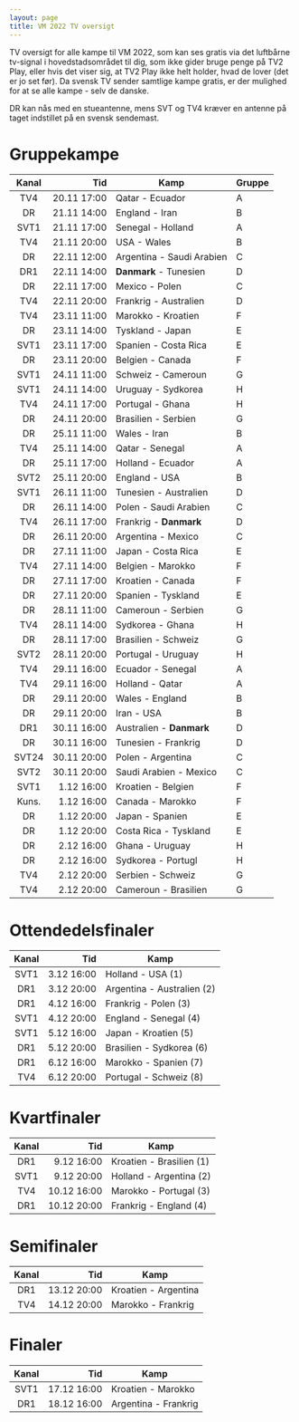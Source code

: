 ```yaml
---
layout: page
title: VM 2022 TV oversigt
---
```


TV oversigt for alle kampe til VM 2022, som kan ses gratis via det luftbårne tv-signal i hovedstadsområdet til dig, som ikke gider bruge penge på TV2 Play, eller hvis det viser sig, at TV2 Play ikke helt holder, hvad de lover (det er jo set før). Da svensk TV sender samtlige kampe gratis, er der mulighed for at se alle kampe - selv de danske.

DR kan nås med en stueantenne, mens SVT og TV4 kræver en antenne på taget indstillet på en svensk sendemast.

# Gruppekampe

| Kanal | Tid         | Kamp                      | Gruppe |
|:-----:|------------:|---------------------------|--------|
| TV4   | 20.11 17:00 | Qatar - Ecuador           | A
| DR    | 21.11 14:00 | England - Iran            | B
| SVT1  | 21.11 17:00 | Senegal - Holland         | A
| TV4   | 21.11 20:00 | USA - Wales               | B
| DR    | 22.11 12:00 | Argentina - Saudi Arabien | C
| DR1   | 22.11 14:00 | **Danmark** - Tunesien    | D
| DR    | 22.11 17:00 | Mexico - Polen            | C
| TV4   | 22.11 20:00 | Frankrig - Australien     | D
| TV4   | 23.11 11:00 | Marokko - Kroatien        | F
| DR    | 23.11 14:00 | Tyskland - Japan          | E
| SVT1  | 23.11 17:00 | Spanien - Costa Rica      | E
| DR    | 23.11 20:00 | Belgien - Canada          | F
| SVT1  | 24.11 11:00 | Schweiz - Cameroun        | G
| SVT1  | 24.11 14:00 | Uruguay - Sydkorea        | H
| TV4   | 24.11 17:00 | Portugal - Ghana          | H
| DR    | 24.11 20:00 | Brasilien - Serbien       | G
| DR    | 25.11 11:00 | Wales - Iran              | B
| TV4   | 25.11 14:00 | Qatar - Senegal           | A
| DR    | 25.11 17:00 | Holland - Ecuador         | A
| SVT2  | 25.11 20:00 | England - USA             | B
| SVT1  | 26.11 11:00 | Tunesien - Australien     | D
| DR    | 26.11 14:00 | Polen - Saudi Arabien     | C
| TV4   | 26.11 17:00 | Frankrig - **Danmark**    | D
| DR    | 26.11 20:00 | Argentina - Mexico        | C
| DR    | 27.11 11:00 | Japan - Costa Rica        | E
| TV4   | 27.11 14:00 | Belgien - Marokko         | F
| DR    | 27.11 17:00 | Kroatien - Canada         | F
| DR    | 27.11 20:00 | Spanien - Tyskland        | E
| DR    | 28.11 11:00 | Cameroun - Serbien        | G
| TV4   | 28.11 14:00 | Sydkorea - Ghana          | H
| DR    | 28.11 17:00 | Brasilien - Schweiz       | G
| SVT2  | 28.11 20:00 | Portugal - Uruguay        | H
| TV4   | 29.11 16:00 | Ecuador - Senegal         | A
| TV4   | 29.11 16:00 | Holland - Qatar           | A
| DR    | 29.11 20:00 | Wales - England           | B
| DR    | 29.11 20:00 | Iran - USA                | B
| DR1   | 30.11 16:00 | Australien - **Danmark**  | D
| DR    | 30.11 16:00 | Tunesien - Frankrig       | D
| SVT24 | 30.11 20:00 | Polen - Argentina         | C
| SVT2  | 30.11 20:00 | Saudi Arabien - Mexico    | C
| SVT1  |  1.12 16:00 | Kroatien - Belgien        | F
| Kuns. |  1.12 16:00 | Canada - Marokko          | F
| DR    |  1.12 20:00 | Japan - Spanien           | E
| DR    |  1.12 20:00 | Costa Rica - Tyskland     | E
| DR    |  2.12 16:00 | Ghana - Uruguay           | H
| DR    |  2.12 16:00 | Sydkorea - Portugl        | H
| TV4   |  2.12 20:00 | Serbien - Schweiz         | G
| TV4   |  2.12 20:00 | Cameroun - Brasilien      | G

# Ottendedelsfinaler

| Kanal | Tid        | Kamp                       |
|:-----:|-----------:|----------------------------|
| SVT1  | 3.12 16:00 | Holland - USA (1)
| DR1   | 3.12 20:00 | Argentina - Australien (2)
| DR1   | 4.12 16:00 | Frankrig - Polen (3)
| SVT1  | 4.12 20:00 | England - Senegal (4)
| SVT1  | 5.12 16:00 | Japan - Kroatien (5)
| DR1   | 5.12 20:00 | Brasilien - Sydkorea (6)
| DR1   | 6.12 16:00 | Marokko - Spanien (7)
| TV4   | 6.12 20:00 | Portugal - Schweiz (8)

# Kvartfinaler

| Kanal | Tid         | Kamp                     |
|:-----:|------------:|--------------------------|
| DR1   |  9.12 16:00 | Kroatien - Brasilien (1)
| SVT1  |  9.12 20:00 | Holland - Argentina (2)
| TV4   | 10.12 16:00 | Marokko - Portugal (3)
| DR1   | 10.12 20:00 | Frankrig - England (4)

# Semifinaler

| Kanal | Tid         | Kamp                 |
|:-----:|------------:|----------------------|
| DR1   | 13.12 20:00 | Kroatien - Argentina
| TV4   | 14.12 20:00 | Marokko - Frankrig

# Finaler

| Kanal | Tid         | Kamp                 |
|:-----:|------------:|----------------------|
| SVT1  | 17.12 16:00 | Kroatien - Marokko
| DR1   | 18.12 16:00 | Argentina - Frankrig
